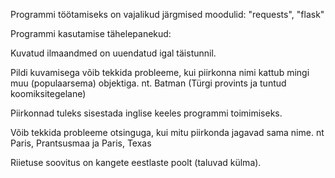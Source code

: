 Programmi töötamiseks on vajalikud järgmised moodulid: "requests", "flask"

Programmi kasutamise tähelepanekud:

Kuvatud ilmaandmed on uuendatud igal täistunnil.

Pildi kuvamisega võib tekkida probleeme, kui piirkonna nimi kattub mingi muu (populaarsema) objektiga. nt. Batman (Türgi provints ja tuntud koomiksitegelane)

Piirkonnad tuleks sisestada inglise keeles programmi toimimiseks.

Võib tekkida probleeme otsinguga, kui mitu piirkonda jagavad sama nime. nt Paris, Prantsusmaa ja Paris, Texas

Riietuse soovitus on kangete eestlaste poolt (taluvad külma).
